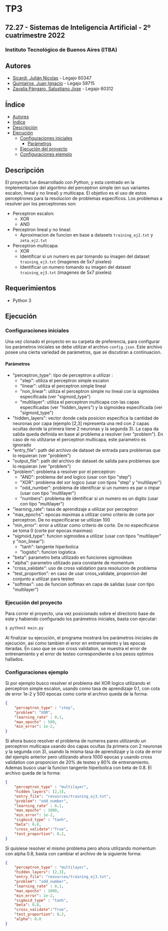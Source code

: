 # TP3

## 72.27 - Sistemas de Inteligencia Artificial - 2º cuatrimestre 2022

### Instituto Tecnológico de Buenos Aires (ITBA)

## Autores

- [Sicardi, Julián Nicolas](https://github.com/Jsicardi) - Legajo 60347
- [Quintairos, Juan Ignacio](https://github.com/juaniq99) - Legajo 59715
- [Zavalia Pángaro, Salustiano Jose](https://github.com/szavalia) - Legajo 60312

## Índice
- [Autores](#autores)
- [Índice](#índice)
- [Descripción](#descripción)
- [Ejecución](#ejecución)
    - [Configuraciones iniciales](#configuraciones-iniciales)
        - [Parámetros](#parámetros)
    - [Ejecución del proyecto](#ejecución-del-proyecto)
    - [Configuraciones ejemplo](#configuraciones-ejemplo)

## Descripción

El proyecto fue desarrollado con Python, y esta centrado en la implementacion del algoritmo del perceptron simple (en sus variantes escalon, lineal y no lineal) y multicapa. El objetivo es el uso de estos perceptrones para la resolucion de problemas especificos. Los problemas a resolver por los perceptrones son:
- Perceptron escalon:
    - XOR
    - AND
- Perceptron lineal y no lineal:
    - Aproximacion de funcion en base a datasets `training_ej2.txt` y `zeta_ej2.txt`
- Perceptron multicapa:
    - XOR
    - Identificar si un numero es par tomando su imagen del dataset `training_ej3.txt` (imagenes de 5x7 pixeles)
    - Identificar un numero tomando su imagen del dataset `training_ej3.txt` (imagenes de 5x7 pixeles)

## Requerimientos

- Python 3

## Ejecución
### Configuraciones iniciales

Una vez clonado el proyecto en su carpeta de preferencia, para configurar los parámetros iniciales se debe utilizar el archivo `config.json`. Este archivo posee una cierta variedad de parámetros, que se discutiran a continuacion.

#### Parámetros
- "perceptron_type": tipo de perceptron a utilizar : 
    - "step": utiliza el perceptron simple escalon
    - "linear": utiliza el perceptron simple lineal
    - "non_linear": utiliza el perceptron simple no lineal con la sigmoidea especificada (ver "sigmoid_type")
    - "multilayer": utiliza el perceptron multicapa con las capas especificadas (ver "hidden_layers") y la sigmoidea especificada (ver "sigmoid_type")
- "hidden_layers": vector donde cada posicion especifica la cantidad de neuronas por capa (ejemplo [2,3] representa una red con 2 capas ocultas donde la primera tiene 2 neuronas y la segunda 3). La capa da salida queda definida en base al problema a resolver (ver "problem"). En caso de no utilizarse el perceptron multicapa, este parametro es ignorado
- "entry_file": path del archivo de dataset de entrada para problemas que lo requieran (ver "problem")
- "output_file": path del archivo de dataset de salida para problemas que lo requieran (ver "problem")
- "problem": problema a resolver por el perceptron:
    - "AND": problema del and logico (usar con tipo "step")
    - "XOR": problema del xor logico (usar con tipos "step" y "multilayer")
    - "odd_number": problema de identificar si un numero es par o impar (usar con tipo "multilayer")
    - "numbers": problema de identificar si un numero es un digito (usar con tipo "multilayer")
- "learning_rate": tasa de aprendizaje a utilizar por perceptron
- "max_epochs": epocas maximas a utilizar como criterio de corte por perceptron. De no especificarse se utilizan 100
- "min_error": error a utilizar como criterio de corte. De no especificarse se toma 0 (corte por epocas maximas)
- "sigmoid_type": funcion sigmoidea a utilizar (usar con tipos "multilayer" y "non_linear"):
    - "tanh": tangente hiperbolica
    - "logistic": funcion logistica
- "beta": parametro beta utilizado en funciones sigmoideas
- "alpha": parametro utilizado para constante de momentum
- "cross_validate": uso de cross validation para resolucion de problema
- "test_proportion": en caso de usar cross_validate, proporcion del conjunto a utilizar para testeo
- "softmax": uso de funcion softmax en capa de salidas (usar con tipo "multilayer")

### Ejecución del proyecto

Para correr el proyecto, una vez posicionado sobre el directorio base de este y habiendo configurado los parámetros iniciales, basta con ejecutar:

```bash
$ python3 main.py
```
Al finalizar su ejecución, el programa mostrará los parámetros iniciales de ejecución, asi como tambien el error en entrenamiento y las epocas iteradas. En caso que se use cross validation, se muestra el error de entrenamiento y el error de testeo correspondiente a los pesos optimos hallados.

### Configuraciones ejemplo

Si por ejemplo busco resolver el problema del XOR logico utilizando el perceptron simple escalon, usando como tasa de aprendizaje 0.1, con cota de error 1e-2 y 500 epocas como corte el archivo queda de la forma:

```json
{
    "perceptron_type" : "step",
    "problem": "XOR",
    "learning_rate" : 0.1,
    "max_epochs" : 500,
    "min_error": 1e-2,
}
```

Si ahora busco resolver el problema de numeros pares utilizando un perceptron multicapa usando dos capas ocultas (la primera con 2 neuronas y la segunda con 3), usando la misma tasa de aprendizaje y la cota de error del ejemplo anterior pero utilizando ahora 1000 epocas y usando cross validation con proporcion de 20% de testeo y 80% de entrenamiento. Ademas busco usar la funcion tangente hiperbolica con beta de 0.8. El archivo queda de la forma: 

```json
{
    "perceptron_type" : "multilayer",
    "hidden_layers": [2,3],
    "entry_file": "resources/training_ej3.txt",
    "problem": "odd_number",
    "learning_rate" : 0.1,
    "max_epochs" : 1000,
    "min_error": 1e-2,
    "sigmoid_type" : "tanh",
    "beta": 0.8,
    "cross_validate":"True",
    "test_proportion": 0.2,
}
```

Si quisiese resolver el mismo problema pero ahora utilizando momentum con alpha 0.8, basta con cambiar el archivo de la siguiente forma:

```json
{
    "perceptron_type" : "multilayer",
    "hidden_layers": [2,3],
    "entry_file": "resources/training_ej3.txt",
    "problem": "odd_number",
    "learning_rate" : 0.1,
    "max_epochs" : 1000,
    "min_error": 1e-2,
    "sigmoid_type" : "tanh",
    "beta": 0.8,
    "cross_validate":"True",
    "test_proportion": 0.2,
    "alpha": 0.8
}
```